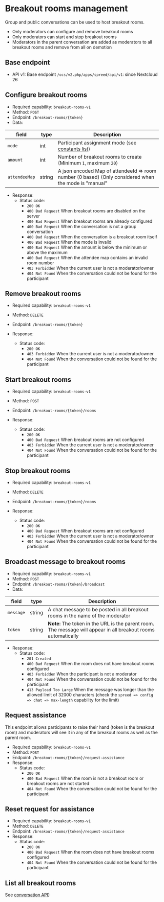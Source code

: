 # Breakout rooms management

Group and public conversations can be used to host breakout rooms.

* Only moderators can configure and remove breakout rooms
* Only moderators can start and stop breakout rooms
* Moderators in the parent conversation are added as moderators to all breakout rooms and remove from all on demotion

## Base endpoint

* API v1: Base endpoint `/ocs/v2.php/apps/spreed/api/v1`: since Nextcloud 26

## Configure breakout rooms

* Required capability: `breakout-rooms-v1`
* Method: `POST`
* Endpoint: `/breakout-rooms/{token}`
* Data:

| field         | type   | Description                                                                                          |
|---------------|--------|------------------------------------------------------------------------------------------------------|
| `mode`        | int    | Participant assignment mode (see [constants list](constants.md#breakout-room-modes))                 |
| `amount`      | int    | Number of breakout rooms to create (Minimum `1`, maximum `20`)                                       |
| `attendeeMap` | string | A json encoded Map of attendeeId => room number (0 based) (Only considered when the mode is "manual" |

* Response:
    - Status code:
        + `200 OK`
        + `400 Bad Request` When breakout rooms are disabled on the server
        + `400 Bad Request` When breakout rooms are already configured
        + `400 Bad Request` When the conversation is not a group conversation
        + `400 Bad Request` When the conversation is a breakout room itself
        + `400 Bad Request` When the mode is invalid
        + `400 Bad Request` When the amount is below the minimum or above the maximum
        + `400 Bad Request` When the attendee map contains an invalid room number
        + `403 Forbidden` When the current user is not a moderator/owner
        + `404 Not Found` When the conversation could not be found for the participant

## Remove breakout rooms

* Required capability: `breakout-rooms-v1`
* Method: `DELETE`
* Endpoint: `/breakout-rooms/{token}`

* Response:
    - Status code:
        + `200 OK`
        + `403 Forbidden` When the current user is not a moderator/owner
        + `404 Not Found` When the conversation could not be found for the participant

## Start breakout rooms

* Required capability: `breakout-rooms-v1`
* Method: `POST`
* Endpoint: `/breakout-rooms/{token}/rooms`

* Response:
	- Status code:
		+ `200 OK`
		+ `400 Bad Request` When breakout rooms are not configured
		+ `403 Forbidden` When the current user is not a moderator/owner
		+ `404 Not Found` When the conversation could not be found for the participant

## Stop breakout rooms

* Required capability: `breakout-rooms-v1`
* Method: `DELETE`
* Endpoint: `/breakout-rooms/{token}/rooms`

* Response:
	- Status code:
		+ `200 OK`
		+ `400 Bad Request` When breakout rooms are not configured
		+ `403 Forbidden` When the current user is not a moderator/owner
		+ `404 Not Found` When the conversation could not be found for the participant

## Broadcast message to breakout rooms

* Required capability: `breakout-rooms-v1`
* Method: `POST`
* Endpoint: `/breakout-rooms/{token}/broadcast`
* Data:

| field     | type   | Description                                                                                                    |
|-----------|--------|----------------------------------------------------------------------------------------------------------------|
| `message` | string | A chat message to be posted in all breakout rooms in the name of the moderator                                 |
| `token`   | string | **Note:** The token in the URL is the parent room. The message will appear in all breakout rooms automatically |

* Response:
	- Status code:
		+ `201 Created`
		+ `400 Bad Request` When the room does not have breakout rooms configured
		+ `403 Forbidden` When the participant is not a moderator
		+ `404 Not Found` When the conversation could not be found for the participant
		+ `413 Payload Too Large` When the message was longer than the allowed limit of 32000 characters (check the `spreed => config => chat => max-length` capability for the limit)

## Request assistance

This endpoint allows participants to raise their hand (token is the breakout room) and moderators will see it in any of the breakout rooms as well as the parent room.

* Required capability: `breakout-rooms-v1`
* Method: `POST`
* Endpoint: `/breakout-rooms/{token}/request-assistance`
* Response:
	- Status code:
		+ `200 OK`
		+ `400 Bad Request` When the room is not a breakout room or breakout rooms are not started
		+ `404 Not Found` When the conversation could not be found for the participant

## Reset request for assistance

* Required capability: `breakout-rooms-v1`
* Method: `DELETE`
* Endpoint: `/breakout-rooms/{token}/request-assistance`
* Response:
	- Status code:
		+ `200 OK`
		+ `400 Bad Request` When the room does not have breakout rooms configured
		+ `404 Not Found` When the conversation could not be found for the participant

## List all breakout rooms

See [conversation API](conversation.md#get-breakout-rooms))
